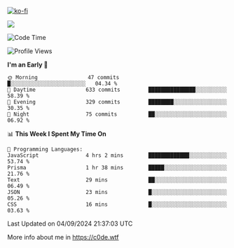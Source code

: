 [![ko-fi](https://ko-fi.com/img/githubbutton_sm.svg)](https://ko-fi.com/Z8Z4Y2LKX)

<a href="https://wakatime.com"><img src="https://wakatime.com/share/@c0dezin/b7f18a7c-ab3a-40b8-8bc7-b1b7bf71f1d6.svg" /></a>

<!--START_SECTION:waka-->
![Code Time](http://img.shields.io/badge/Code%20Time-87%20hrs%2019%20mins-blue)

![Profile Views](http://img.shields.io/badge/Profile%20Views-0-blue)

**I'm an Early 🐤** 

```text
🌞 Morning                47 commits          █░░░░░░░░░░░░░░░░░░░░░░░░   04.34 % 
🌆 Daytime                633 commits         ███████████████░░░░░░░░░░   58.39 % 
🌃 Evening                329 commits         ████████░░░░░░░░░░░░░░░░░   30.35 % 
🌙 Night                  75 commits          ██░░░░░░░░░░░░░░░░░░░░░░░   06.92 % 
```


📊 **This Week I Spent My Time On** 

```text
💬 Programming Languages: 
JavaScript               4 hrs 2 mins        █████████████░░░░░░░░░░░░   53.74 % 
Prisma                   1 hr 38 mins        █████░░░░░░░░░░░░░░░░░░░░   21.76 % 
Text                     29 mins             ██░░░░░░░░░░░░░░░░░░░░░░░   06.49 % 
JSON                     23 mins             █░░░░░░░░░░░░░░░░░░░░░░░░   05.26 % 
CSS                      16 mins             █░░░░░░░░░░░░░░░░░░░░░░░░   03.63 % 
```


 Last Updated on 04/09/2024 21:37:03 UTC
<!--END_SECTION:waka-->

More info about me in https://c0de.wtf
